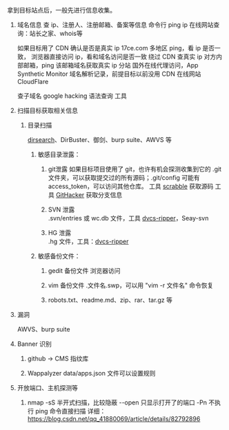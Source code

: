 拿到目标站点后，一般先进行信息收集。

1. 域名信息
    查 ip、注册人、注册邮箱、备案等信息
        命令行 ping ip
        在线网站查询：站长之家、whois等
    
    如果目标用了 CDN
        确认是否是真实 ip
            17ce.com 多地区 ping，看 ip 是否一致，
            浏览器直接访问 ip，看和域名访问是否一致
        绕过 CDN 查真实 ip
            对方内部邮箱，ping 该邮箱域名获取真实 ip
            分站
            国外在线代理访问，App Synthetic Monitor
            域名解析记录，前提目标以前没用 CDN
            在线网站 CloudFlare
            
    查子域名
        google hacking 语法查询
        工具
  
2. 扫描目标获取相关信息
    1. 目录扫描

        [dirsearch](https://github.com/maurosoria/dirsearch)、DirBuster、御剑、burp suite、AWVS 等
        
        1. 敏感目录泄露：
        
            1. git泄露
                如果目标项目使用了 git，也许有机会探测收集到它的 .git 文件夹，可以获取提交过的所有源码；.git/config 可能有 access_token，可以访问其他仓库。
                工具 [scrabble](https://github.com/denny0223/scrabble) 获取源码
                工具 [GitHacker](https://github.com/WangYihang/GitHacker) 获取分支信息  
                
            2. SVN 泄露            
                .svn/entries 或 wc.db 文件，工具 [dvcs-ripper](https://github.com/kost/dvcs-ripper)，Seay-svn  
                
            3. HG 泄露                
                .hg 文件，工具：[dvcs-ripper](https://github.com/kost/dvcs-ripper) 
        
        2. 敏感备份文件：
            
            1. gedit 备份文件
                浏览器访问

            2. vim 备份文件
                .文件名.swp，可以用 "vim -r 文件名" 命令恢复

            3. robots.txt、readme.md、zip、rar、tar.gz 等
     
            
3. 漏洞

    AWVS、burp suite

4. Banner 识别
    
    1. github -> CMS 指纹库

    2. Wappalyzer
        data/apps.json 文件可以设置规则

5. 开放端口、主机探测等

    1. nmap
        -sS 半开式扫描，比较隐蔽
        --open 只显示打开了的端口
        -Pn 不执行 ping 命令直接扫描
        详细：https://blog.csdn.net/qq_41880069/article/details/82792896
    

